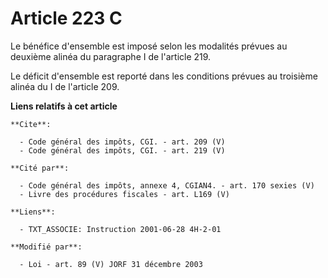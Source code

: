 # Article 223 C

Le bénéfice d'ensemble est imposé selon les modalités prévues au deuxième alinéa du paragraphe I de l'article 219. 

Le déficit d'ensemble est reporté dans les conditions prévues au troisième alinéa du I de l'article 209.

**Liens relatifs à cet article**

	**Cite**:

	  - Code général des impôts, CGI. - art. 209 (V)
	  - Code général des impôts, CGI. - art. 219 (V)

	**Cité par**:

	  - Code général des impôts, annexe 4, CGIAN4. - art. 170 sexies (V)
	  - Livre des procédures fiscales - art. L169 (V)

	**Liens**:

	  - TXT_ASSOCIE: Instruction 2001-06-28 4H-2-01

	**Modifié par**:

	  - Loi - art. 89 (V) JORF 31 décembre 2003
